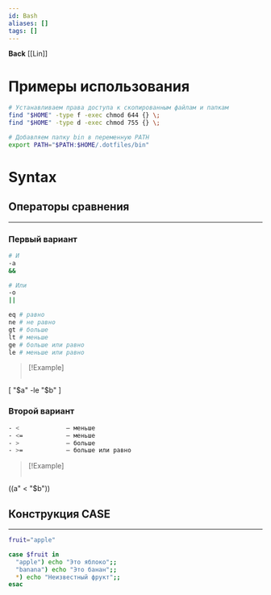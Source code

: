 ```yaml
---
id: Bash
aliases: []
tags: []
---
```


**Back**
	[[Lin]]

# Примеры использования

```bash
# Устанавливаем права доступа к скопированным файлам и папкам
find "$HOME" -type f -exec chmod 644 {} \;
find "$HOME" -type d -exec chmod 755 {} \;

# Добавляем папку bin в переменную PATH
export PATH="$PATH:$HOME/.dotfiles/bin"
```


# Syntax
## Операторы сравнения
---
### Первый вариант
```bash
# И
-a
&&

# Или
-o
||

eq # равно
ne # не равно
gt # больше
lt # меньше
ge # больше или равно
le # меньше или равно
```

>[!Example]
>```
[ "$a" -le "$b" ]

### Второй вариант
```bash
- < 			– меньше
- <= 			– меньше
- > 			– больше
- >= 			– больше или равно
```

>[!Example]
>```
((a" < "$b"))

## Конструкция CASE
---
```bash
fruit="apple"

case $fruit in
  "apple") echo "Это яблоко";;
  "banana") echo "Это банан";;
  *) echo "Неизвестный фрукт";;
esac
```
